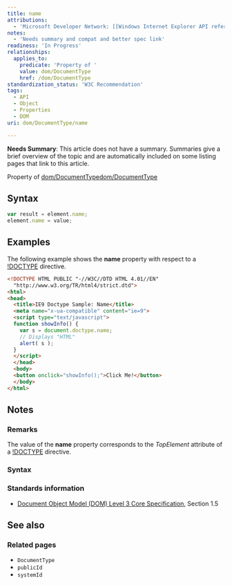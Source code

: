 ```yaml
---
title: name
attributions:
  - 'Microsoft Developer Network: [[Windows Internet Explorer API reference](http://msdn.microsoft.com/en-us/library/ie/hh828809%28v=vs.85%29.aspx) Article]'
notes:
  - 'Needs summary and compat and better spec link'
readiness: 'In Progress'
relationships:
  applies_to:
    predicate: 'Property of '
    value: dom/DocumentType
    href: /dom/DocumentType
standardization_status: 'W3C Recommendation'
tags:
  - API
  - Object
  - Properties
  - DOM
uri: dom/DocumentType/name

---
```

**Needs Summary**: This article does not have a summary. Summaries give a brief overview of the topic and are automatically included on some listing pages that link to this article.

Property of [dom/DocumentType](/dom/DocumentType)[dom/DocumentType](/dom/DocumentType)

## Syntax

``` js
var result = element.name;
element.name = value;
```

## Examples

The following example shows the **name** property with respect to a [!DOCTYPE](/html/elements/!DOCTYPE) directive.

``` html
<!DOCTYPE HTML PUBLIC "-//W3C//DTD HTML 4.01//EN"
  "http://www.w3.org/TR/html4/strict.dtd">
<html>
<head>
  <title>IE9 Doctype Sample: Name</title>
  <meta name="x-ua-compatible" content="ie=9">
  <script type="text/javascript">
  function showInfo() {
    var s = document.doctype.name;
    // Displays "HTML"
    alert( s );
  }
  </script>
  </head>
  <body>
  <button onclick="showInfo();">Click Me!</button>
  </body>
</html>
```

## Notes

### Remarks

The value of the **name** property corresponds to the *TopElement* attribute of a [!DOCTYPE](/html/elements/!DOCTYPE) directive.

### Syntax

### Standards information

-   [Document Object Model (DOM) Level 3 Core Specification](http://go.microsoft.com/fwlink/p/?linkid=182717), Section 1.5

## See also

### Related pages

-   `DocumentType`
-   `publicId`
-   `systemId`
